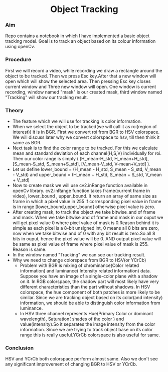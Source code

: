 <h1 align = "middle">Object Tracking</h1>

### Aim
Repo contains a notebook in which I have implemented a basic object tracking model. Goal is to track an object based on its colour information using openCv.

### Procedure
First we will record a video, while recording we draw a rectangle around the object 
to be tracked. Then we press Esc key.After that a new window will open 
which will show the selected area. Then pressing Esc key closes current window and 
Three new window will open. One window is current recording, window named "mask" is our created
mask, third window named "Tracking" will show our tracking result.

### Theory

* The feature which we will use for tracking is color information. 
* When we select the object to be tracked(we will call it as roi(region of interest)) it is in 
  BGR. First we convert roi from BGR to HSV colorspace. We will discuss later why we convert
  colorspace to hsv, till then think it same as BGR.
* Next task is to find the color range to be tracked. For this we calculate mean and standard
  deviation of each channel(H,S,V) individually for roi. Then our color range is simply 
  ( [H_mean-H_std, H_mean+H_std], [S_mean-S_std, S_mean+S_std], [V_mean-V_std, V-mean+V_std] ).
* Let us define 
                lower_bound = (H_mean - H_std, S_mean - S_std, V_mean - V_std) and 
                upper_bound = (H_mean + H_std, S_mean + S_std, V_mean + V_std)
* Now to create mask we will use cv2.inRange function available in openCv library. cv2.inRange   function takes frame(current frame in video), lower_bound , upper_bound. It return an array 
  of same size as frame in which a pixel value in 255 if corresponding pixel value in frame 
  is in range [lower_bound,upper_bound] otherwise pixel value is zero.
* After creating mask, to track the object we take bitwise_and of frame and mask. When we take 
  bitwise and of frame and mask in our ouput we will get pixel value 0 where pixel value of
  mask is 0.Reason behind it is simple as each pixel is a 8-bit unsigned int, 0 means all 8 
  bits are zero, now when we take bitwise and of 0 with any bit result is zero.So all 8 bits
  in ouput, hence the pixel value will be 0. AND output pixel value will be same as pixel value 
  of frame where pixel value of mask is 255. Reason is same.
* In the window named "Tracking" we can see our tracking result.
* Why we need to change colorspace from BGR to HSV(or YCrCb)
    * Problem with BGR is mixing of chrominance(Color related information) and luminance( 
      Intensity related information) data. Suppose you have an image of a single-color plane with a shadow on it. In RGB colorspace, the shadow part will most likely have very different characteristics than the part without shadows. In HSV colorspace, the hue component of both patches is more likely to be similar. Since we are tracking object based on its color(and intensity) information, we should be able to distinguish color information from luminance.
    * In HSV three channel represents Hue(Primary Color or dominant wavelength), Saturation( shades of the color ) and value(intensity).So it separates the image intensity from the color information. Since we are trying to track object base on its color range this is really useful.YCrCb colorspace is also useful for same.
    
### Conclusion
HSV and YCrCb both colorspace perform almost same. Also we don't see any significant improvement of changing BGR to HSV or YCrCb.
 
